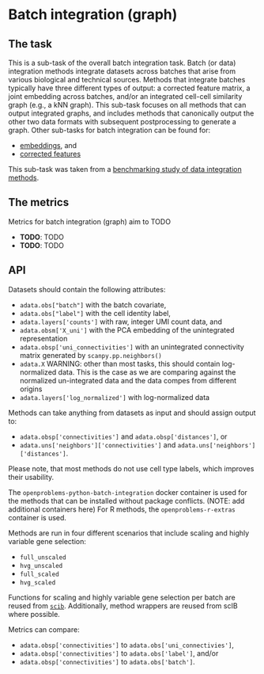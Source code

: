<!--- TODO: add links --->

# Batch integration (graph)

## The task

This is a sub-task of the overall batch integration task. Batch (or data) integration
methods integrate datasets across batches that arise from various biological and
technical sources. Methods that integrate batches typically have three different types
of output: a corrected feature matrix, a joint embedding across batches, and/or an
integrated cell-cell similarity graph (e.g., a kNN graph). This sub-task focuses on all
methods that can output integrated graphs, and includes methods that canonically output
the other two data formats with subsequent postprocessing to generate a graph. Other
sub-tasks for batch integration can be found for:

* [embeddings](../batch_integration_embed/), and
* [corrected features](../batch_integration_feature/)

This sub-task was taken from a [benchmarking study of data integration
methods](https://www.biorxiv.org/content/10.1101/2020.05.22.111161v2).

## The metrics

Metrics for batch integration (graph) aim to TODO

* **TODO**: TODO
* **TODO**: TODO

## API

Datasets should contain the following attributes:

* `adata.obs["batch"]` with the batch covariate,
* `adata.obs["label"]` with the cell identity label,
* `adata.layers['counts']` with raw, integer UMI count data, and
* `adata.obsm['X_uni']` with the PCA embedding of the unintegrated representation
* `adata.obsp['uni_connectivities']` with an unintegrated connectivity matrix generated
  by  `scanpy.pp.neighbors()`
* `adata.X` WARNING: other than most tasks, this should contain log-normalized data.
   This is the case as we are comparing against the normalized un-integrated data and
   the data compes from different origins
* `adata.layers['log_normalized']` with log-normalized data

Methods can take anything from datasets as input and should assign output to:

* `adata.obsp['connectivities']` and `adata.obsp['distances']`, or
* `adata.uns['neighbors']['connectivities']` and  `adata.uns['neighbors']['distances']`.

Please note, that most methods do not use cell type labels, which improves their
usability.

The `openproblems-python-batch-integration` docker container is used for the methods
that can be installed without package conflicts. (NOTE: add additional containers here)
For R methods, the `openproblems-r-extras` container is used.

Methods are run in four different scenarios that include scaling and highly variable
gene selection:

* `full_unscaled`
* `hvg_unscaled`
* `full_scaled`
* `hvg_scaled`

Functions for scaling and highly variable gene selection per batch are reused from
[`scib`](https://github.com/theislab/scib). Additionally, method wrappers are reused
from scIB where possible.

Metrics can compare:

* `adata.obsp['connectivities']` to `adata.obs['uni_connectivies']`,
* `adata.obsp['connectivities']` to `adata.obs['label']`, and/or
* `adata.obsp['connectivities']` to `adata.obs['batch']`.
